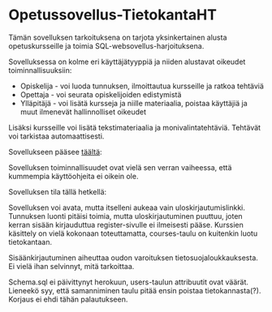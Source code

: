 # Opetussovellus-TietokantaHT

Tämän sovelluksen tarkoituksena on tarjota yksinkertainen alusta opetuskursseille ja toimia SQL-websovellus-harjoituksena. 

Sovelluksessa on kolme eri käyttäjätyyppiä ja niiden alustavat oikeudet toiminnallisuuksiin: 
* Opiskelija - voi luoda tunnuksen, ilmoittautua kursseille ja ratkoa tehtäviä
* Opettaja - voi seurata opiskelijoiden edistymistä
* Ylläpitäjä - voi lisätä kursseja ja niille materiaalia, poistaa käyttäjiä ja muut ilmenevät hallinnolliset oikeudet

Lisäksi kursseille voi lisätä tekstimateriaalia ja monivalintatehtäviä. Tehtävät voi tarkistaa automaattisesti.

Sovellukseen pääsee [täältä](https://tietokanta-opetussovellus.herokuapp.com/):

Sovelluksen toiminnallisuudet ovat vielä sen verran vaiheessa, että kummempia käyttöohjeita ei oikein ole.

Sovelluksen tila tällä hetkellä:

Sovelluksen voi avata, mutta itselleni aukeaa vain uloskirjautumislinkki. Tunnuksen luonti pitäisi toimia, mutta uloskirjautuminen puuttuu, joten kerran sisään kirjauduttua register-sivulle ei ilmeisesti pääse. Kurssien käsittely on vielä kokonaan toteuttamatta, courses-taulu on kuitenkin luotu tietokantaan. 

Sisäänkirjautuminen aiheuttaa oudon varoituksen tietosuojaloukkauksesta. Ei vielä ihan selvinnyt, mitä tarkoittaa.

Schema.sql ei päivittynyt herokuun, users-taulun attribuutit ovat väärät. Lieneekö syy, että samanniminen taulu pitää ensin poistaa tietokannasta(?). Korjaus ei ehdi tähän palautukseen.


